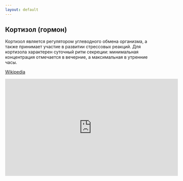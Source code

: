 ```yaml
---
layout: default
---
```


## Кортизол (гормон)

Кортизол является регулятором углеводного обмена организма, а также принимает участие в развитии стрессовых реакций. Для кортизола характерен суточный ритм секреции: минимальная концентрация отмечается в вечерние, а максимальная в утренние часы.

<a href="https://ru.wikipedia.org/wiki/%D0%9A%D0%BE%D1%80%D1%82%D0%B8%D0%B7%D0%BE%D0%BB" target="_blank">Wikipedia</a>

<iframe width="560" height="315" src="https://www.youtube.com/embed/iov9kjffMCg" frameborder="0" allow="accelerometer; autoplay; encrypted-media; gyroscope; picture-in-picture" allowfullscreen></iframe>
